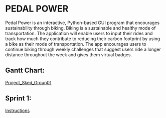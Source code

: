 # PEDAL POWER

Pedal Power is an interactive, Python-based GUI program that encourages sustainability through biking. Biking is a sustainable and healthy mode of transportation. The application will enable users to input their rides and track how much they contribute to reducing their carbon footprint by using a bike as their mode of transportation. The app encourages users to continue biking through weekly challenges that suggest users ride a longer distance throughout the week and gives them virtual badges.

## Gantt Chart:
[Project_Sked_Group01](https://docs.google.com/spreadsheets/d/1TuE7x89GRS05zJyl8QOWVK-FwZRFPlmw/edit?usp=sharing&ouid=105836029849052124078&rtpof=true&sd=true)

## Sprint 1:
[Instructions](https://github.com/Wixalot/CPE106L---Project-Pedal-Power/blob/43da937add11b87ddb4a5eccbc1691d5014635dc/Sprint%201/INSTRUCTIONS.txt)
